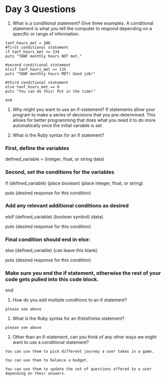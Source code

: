 # Day 3 Questions

1. What is a conditional statement? Give three examples.
A conditional statement is what you tell the computer to respond depending on a specific or range of information.

```
tanf_hours_met = 100
#first conditional statement
if tanf_hours_met <= 134
puts "TANF monthly hours NOT met."

#second conditional statement
elsif tanf_hours_met >= 135
puts "TANF monthly hours MET! Good job!"

#third conditional statement
else tanf_hours_met == 0
puts "You can do this! Put in the time!"

end
```
1. Why might you want to use an if-statement?
If statements allow your program to make a series of decisions that you pre-determined.  This allows for better programming that does what you need it to do more automatically once the initial variable is set.

1. What is the Ruby syntax for an if statement?

### First, define the variables
defined_variable = (integer, float, or string data)

### Second, set the conditions for the variables
if (defined_variable) (place boolean) (place integer, float, or string)

puts (desired response for this condition)

### Add any relevant additional conditions as desired
elsif (defined_variable) (boolean symbol) (data)

puts (desired response for this condition)

### Final condition should end in else:
else (defined_variable) (can leave this blank)

puts (desired response for this condition)

### Make sure you end the if statement, otherwise the rest of your code gets pulled into this code block.
end

1. How do you add multiple conditions to an if statement?
```
please see above
```
1. What is the Ruby syntax for an if/elsif/else statement?
```
please see above
```
1. Other than an if-statement, can you think of any other ways we might want to use a conditional statement?

```
You can use them to pick different journey a user takes in a game.

You can use them to balance a budget.

You can use them to update the set of questions offered to a user depending on their answers.
```
